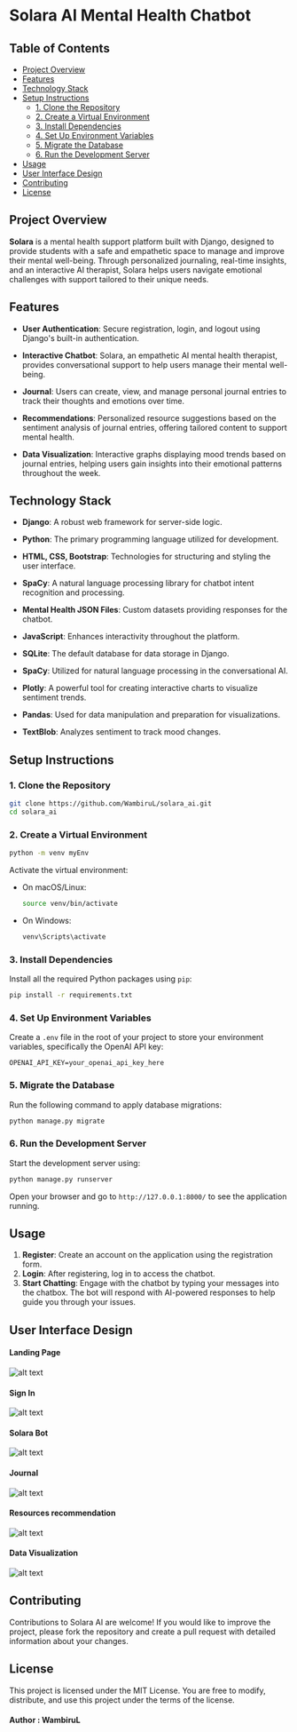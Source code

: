# Solara AI Mental Health Chatbot

## Table of Contents
- [Project Overview](#project-overview)
- [Features](#features)
- [Technology Stack](#technology-stack)
- [Setup Instructions](#setup-instructions)
  - [1. Clone the Repository](#1-clone-the-repository)
  - [2. Create a Virtual Environment](#2-create-a-virtual-environment)
  - [3. Install Dependencies](#3-install-dependencies)
  - [4. Set Up Environment Variables](#4-set-up-environment-variables)
  - [5. Migrate the Database](#5-migrate-the-database)
  - [6. Run the Development Server](#6-run-the-development-server)
- [Usage](#usage)
- [User Interface Design](#user-interface-design)
- [Contributing](#contributing)
- [License](#license)

## Project Overview

**Solara** is a mental health support platform built with Django, designed to provide students with a safe and empathetic space to manage and improve their mental well-being. Through personalized journaling, real-time insights, and an interactive AI therapist, Solara helps users navigate emotional challenges with support tailored to their unique needs.

## Features
- **User Authentication**: Secure registration, login, and logout using Django's built-in authentication.

- **Interactive Chatbot**: Solara, an empathetic AI mental health therapist, provides conversational support to help users manage their mental well-being.

- **Journal**: Users can create, view, and manage personal journal entries to track their thoughts and emotions over time.

- **Recommendations**: Personalized resource suggestions based on the sentiment analysis of journal entries, offering tailored content to support mental health.

- **Data Visualization**: Interactive graphs displaying mood trends based on journal entries, helping users gain insights into their emotional patterns throughout the week.

## Technology Stack
- **Django**: A robust web framework for server-side logic.

- **Python**: The primary programming language utilized for development.
- **HTML, CSS, Bootstrap**: Technologies for structuring and styling the user interface.
- **SpaCy**: A natural language processing library for chatbot intent recognition and processing.
- **Mental Health JSON Files**: Custom datasets providing responses for the chatbot.

- **JavaScript**: Enhances interactivity throughout the platform.
- **SQLite**: The default database for data storage in Django.
- **SpaCy**: Utilized for natural language processing in the conversational AI.
- **Plotly**: A powerful tool for creating interactive charts to visualize sentiment trends.
- **Pandas**: Used for data manipulation and preparation for visualizations.
- **TextBlob**: Analyzes sentiment to track mood changes.

## Setup Instructions

### 1. Clone the Repository

```bash
git clone https://github.com/WambiruL/solara_ai.git
cd solara_ai
```

### 2. Create a Virtual Environment

```bash
python -m venv myEnv
```

Activate the virtual environment:

- On macOS/Linux:

  ```bash
  source venv/bin/activate
  ```

- On Windows:

  ```bash
  venv\Scripts\activate
  ```

### 3. Install Dependencies

Install all the required Python packages using `pip`:

```bash
pip install -r requirements.txt
```

### 4. Set Up Environment Variables

Create a `.env` file in the root of your project to store your environment variables, specifically the OpenAI API key:

```
OPENAI_API_KEY=your_openai_api_key_here
```

### 5. Migrate the Database

Run the following command to apply database migrations:

```bash
python manage.py migrate
```

### 6. Run the Development Server

Start the development server using:

```bash
python manage.py runserver
```

Open your browser and go to `http://127.0.0.1:8000/` to see the application running.

## Usage

1. **Register**: Create an account on the application using the registration form.
2. **Login**: After registering, log in to access the chatbot.
3. **Start Chatting**: Engage with the chatbot by typing your messages into the chatbox. The bot will respond with AI-powered responses to help guide you through your issues.

## User Interface Design

#### Landing Page
![alt text](landing.PNG)

#### Sign In
![alt text](login.PNG)

#### Solara Bot
![alt text](solara_bot.PNG)

#### Journal
![alt text](journal.PNG)

#### Resources recommendation
![alt text](recommend.PNG)

#### Data Visualization
![alt text](graph4.PNG)

## Contributing

Contributions to Solara AI are welcome! If you would like to improve the project, please fork the repository and create a pull request with detailed information about your changes.

## License

This project is licensed under the MIT License. You are free to modify, distribute, and use this project under the terms of the license.

#### Author : WambiruL


